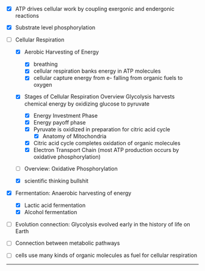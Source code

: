 
- [x] ATP drives cellular work by coupling exergonic and endergonic reactions
- [x] Substrate level phosphorylation

- [ ] Cellular Respiration
      
    - [x] Aerobic Harvesting of Energy 
        - [x] breathing
        - [x] cellular respiration banks energy in ATP molecules
        - [x] cellular capture energy from e- falling from organic fuels to oxygen
          
    - [x] Stages of Cellular Respiration
          Overview
          Glycolysis harvests chemical energy by oxidizing glucose to pyruvate
        - [x] Energy Investment Phase
        - [x] Energy payoff phase
        - [x] Pyruvate is oxidized in preparation for citric acid cycle
            - [x] Anatomy of Mitochondria
        - [x] Citric acid cycle completes oxidation of organic molecules
        - [x] Electron Transport Chain (most ATP production occurs by oxidative phosphorylation)

  - [ ] Overview: Oxidative Phosphorylation

  - [x]  scientific thinking bullshit

- [x] Fermentation: Anaerobic harvesting of energy
	- [x] Lactic acid fermentation
	- [x] Alcohol fermentation

- [ ] Evolution connection: Glycolysis evolved early in the history of life on Earth
- [ ] Connection between metabolic pathways
- [ ] cells use many kinds of organic molecules as fuel for cellular respiration

----

